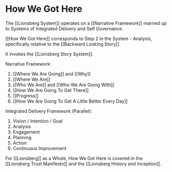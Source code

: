 # How We Got Here

The [[Lionsberg System]] operates on a [[Narrative Framework]] married up to Systems of Integrated Delivery and Self Governance. 

[[How We Got Here]] corresponds to Step 2 in the System - Analysis, specifically relative to the [[Backward Looking Story]]. 

It invokes the [[Lionsberg Story System]].  

Narrative Framework: 
1. [[Where We Are Going]] and [[Why]]  
2. [[Where We Are]]  
3. [[Who We Are]] and [[Who We Are Going With]] 
4. [[How We Are Going To Get There]] 
5. [[Progress]]  
6. [[How We Are Going To Get A Little Better Every Day]]  

Integrated Delivery Framework (Parallel): 
1. Vision / Intention / Goal 
2. Analysis  
3. Engagement  
4. Planning  
5. Action  
6. Continuous Improvement  

For [[Lionsberg]] as a Whole, How We Got Here is covered in the [[Lionsberg Trust Manifesto]] and the [[Lionsberg History and Inception]].  